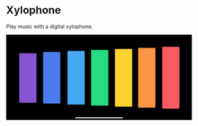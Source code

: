 # Xylophone
Play music with a digital xylophone.

<p align="center">
  <img width="600" height="auto" src="screenShot.png">
</p>

